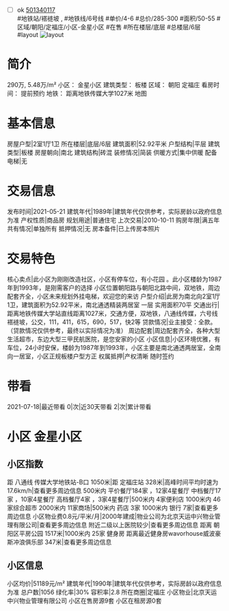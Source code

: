 - [ ] ok [501340117](https://bj.5i5j.com/ershoufang/501340117.html)  
 #地铁站/褡裢坡 ,  #地铁线/6号线
#单价/4-6 #总价/285-300 #面积/50-55   #区域/朝阳/定福庄/小区-金星小区 #在售 #所在楼层/底层 #总楼层/6层 #layout 
![layout](http://image2a.5i5j.com/bdir/layout/378728.jpg_P5.jpg) 
# 简介 
 290万,  5.48万/m² 
小区： 金星小区
建筑类型： 板楼
区域： 朝阳 定福庄
看房时间： 提前预约
地铁： 距离地铁传媒大学1027米 地图
# 基本信息 
 房屋户型|2室1厅1卫
所在楼层|底层/6层
建筑面积|52.92平米
户型结构|平层
建筑类型|板楼
房屋朝向|南北
建筑结构|砖混
装修情况|简装
供暖方式|集中供暖
配备电梯|无
# 交易信息 
 发布时间|2021-05-21
建筑年代|1989年|建筑年代仅供参考，实际房龄以政府信息为准
产权性质|商品房
规划用途|普通住宅
上次交易|2010-10-11
购房年限|满五年
共有情况|单独所有
抵押情况|无
房本备件|已上传房本照片
# 交易特色 
 核心卖点|此小区为刚刚改造社区，小区有停车位，有小花园 。此小区楼龄为1987年到1993年，是刚需客户的选择 小区位置朝阳路与朝阳北路中间，双地铁，周边配套齐全，小区未来规划外挂电梯，欢迎您的来访
户型介绍|此房为南北向2室1厅1卫，建筑面积为52.92平米，南北通透精装两居室 一层 实用面积70平
交通出行|距离地铁传媒大学站直线距离1027米，交通方便，双地铁，八通线传媒，六号线褡裢坡，公交，111，411，615，690，517，快2等
贷款情况|业主接受：全款。（贷款情况仅供参考，最终以实际情况为准）
周边配套|周边配套齐全，各种大型生活超市，东边大型三甲民航医院，是您安家的小区
小区信息|小区环境优雅，有车位，24小时安保，楼龄为1987年到1993年，小区主要是南北通透两居室，全南向一居室，小区正规板楼户型方正
权属抵押|产权清晰 随时签约
# 带看 
 2021-07-18|最近带看	 0|次|近30天带看	 2|次|累计带看
# 小区 金星小区
## 小区指数 
 距 八通线 传媒大学地铁站-B口 1050米|距 定福庄站 328米|高峰时间平均时速为17.6km/h|查看更多周边信息
500米内 平价餐厅184家 ，12家4星餐厅
中档餐厅17家 ，10家4星餐厅
高档餐厅4家 ，3家4星餐厅|500米内 4家便利店
1000米内 46家综合超市
2000米内 11家商场|500米内 药店 3家
1000米内 银行 7家|查看更多周边信息
小区物业费0.8元/平米/月|2000年建成|物业公司为北京天运中兴物业管理有限公司|查看更多周边信息
附近二级以上医院较少|查看更多周边信息
距离 朝阳区平房公园 1517米|1000米内 25家 健身房
距离最近健身房wavorhouse威波豪斯冲浪俱乐部 347米|查看更多周边信息
## 小区信息 
 小区均价|51189元/m²
建筑年代|1990年|建筑年代仅供参考，实际房龄以政府信息为准
总户数|1056
绿化率|30%
容积率|2.8
所在商圈|定福庄
小区物业|北京天运中兴物业管理有限公司
小区在售房源9套
小区在租房源0套
